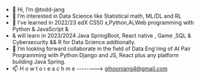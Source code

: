 - 👋 Hi, I’m @todd-jang
- 👀 I’m interested in Data Science like Statistical math, ML/DL and RL
- 🌱 I’ve learned in 2022/23 edX CS50 x,Python,Ai,Web programming with Python & JavaScript &
- & will learn in 2023/2024 Java SpringBoot, React native , Game ,SQL & Cybersecurity && R for Data Science addtionally.
- 💞️ I’m looking forward collaborate in the field of Data Eng'ring of AI Pair Programming with Python Django and JS, React plus any platform building Java Spring.
- 📫 H o w   t o   r e a c h   m e   -------->     gihoonjang4@gmail.com

<!---
todd-jang/todd-jang is a ✨ special ✨ repository because its `README.md` (this file) appears on your GitHub profile.
You can click the Preview link to take a look at your changes.
--->
